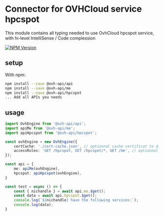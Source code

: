 # Connector for OVHCloud service hpcspot

This module contains all typing needed to use OvhCloud hpcspot service, with hi-level IntelliSense / Code complession

[![NPM Version](https://img.shields.io/npm/v/@ovh-api/hpcspot.svg?style=flat)](https://www.npmjs.org/package/@ovh-api/hpcspot)

## setup

With npm:
````bash
npm install --save @ovh-api/api
npm install --save @ovh-api/me
npm install --save @ovh-api/hpcspot
... Add all APIs you needs
````

## usage

````typescript
import OvhEngine from '@ovh-api/api';
import apiMe from '@ovh-api/me';
import apiHpcspot from '@ovh-api/hpcspot';

const ovhEngine = new OvhEngine({ 
    certCache: './cert-cache.json', // optionnal cache certificat to disk
    accessRules: 'GET /hpcspot, GET /hpcspot/*, GET /me', // optionnal limit the requested privileges.
});

const api = {
    me: apiMe(ovhEngine),
    hpcspot: apiHpcspot(ovhEngine),
}

const test = async () => {
    const { nichandle } = await api.me.$get();
    const data = await api.hpcspot.$get();
    console.log(`${nichandle} have the following services:`);
    console.log(data);
}

````